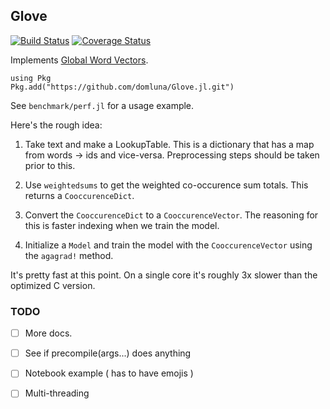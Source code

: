 Glove
-----

[![Build Status](https://travis-ci.org/domluna/Glove.jl.svg?branch=master)](https://travis-ci.org/domluna/GloVe.jl)
[![Coverage Status](https://coveralls.io/repos/domluna/Glove.jl/badge.svg?branch=master&service=github)](https://coveralls.io/github/domluna/Glove.jl?branch=master)

Implements [Global Word Vectors](http://nlp.stanford.edu/projects/glove/).

```
using Pkg
Pkg.add("https://github.com/domluna/Glove.jl.git")
```

See `benchmark/perf.jl` for a usage example.

Here's the rough idea:

1. Take text and make a LookupTable. This is a dictionary that has a map
from words -> ids and vice-versa. Preprocessing steps should be taken
prior to this.

2. Use `weightedsums` to get the weighted co-occurence sum totals. This returns
a `CooccurenceDict`.

3. Convert the `CooccurenceDict` to a `CooccurenceVector`. The reasoning for this is faster indexing when we train the model.

4. Initialize a `Model` and train the model with the `CooccurenceVector` using
the `agagrad!` method.

It's pretty fast at this point. On a single core it's roughly 3x slower than the optimized C version.

### TODO

* [  ] More docs.

* [  ] See if precompile(args...) does anything

* [  ] Notebook example ( has to have emojis )

* [  ] Multi-threading
